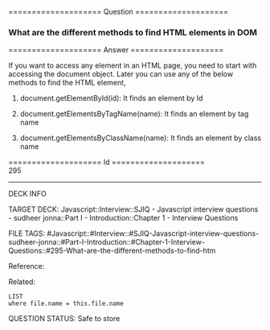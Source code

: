 ==================== Question ====================  

### What are the different methods to find HTML elements in DOM  

==================== Answer ====================  

If you want to access any element in an HTML page, you need to start with accessing the document object. Later you can use any of the below methods to find the HTML element,

1. document.getElementById(id): It finds an element by Id

2. document.getElementsByTagName(name): It finds an element by tag name

3. document.getElementsByClassName(name): It finds an element by class name

==================== Id ====================  
295

---

DECK INFO

TARGET DECK: Javascript::Interview::SJIQ - Javascript interview questions - sudheer jonna::Part I - Introduction::Chapter 1 - Interview Questions

FILE TAGS: #Javascript::#Interview::#SJIQ-Javascript-interview-questions-sudheer-jonna::#Part-I-Introduction::#Chapter-1-Interview-Questions::#295-What-are-the-different-methods-to-find-htm

Reference:

Related:

```dataview
LIST
where file.name = this.file.name
```

QUESTION STATUS: Safe to store
